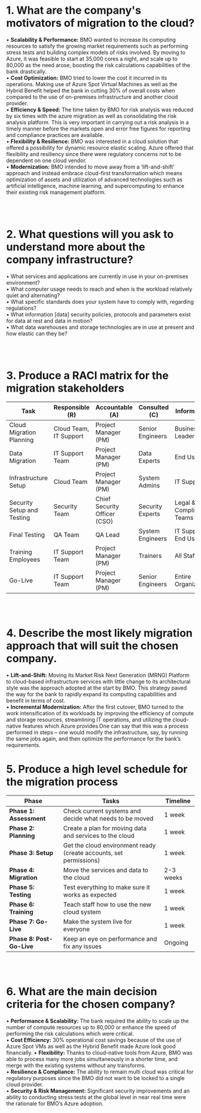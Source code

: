 # 1.	What are the company's motivators of migration to the cloud?<br>
•	**Scalability & Performance:** BMO wanted to increase its computing resources to satisfy the growing market requirements such as performing stress tests and building complex models of risks involved. By moving to Azure, it was feasible to start at 35,000 cores a night, and scale up to 80,000 as the need arose, boosting the risk calculations capabilities of the bank drastically.<br>
•	**Cost Optimization:** BMO tried to lower the cost it incurred in its operations. Making use of Azure Spot Virtual Machines as well as the Hybrid Benefit helped the bank in cutting 30% of overall costs when compared to the use of on-premises infrastructure and another cloud provider.<br>
•	**Efficiency & Speed:** The time taken by BMO for risk analysis was reduced by six times with the azure migration as well as consolidating the risk analysis platform. This is very important in carrying out a risk analysis in a timely manner before the markets open and error free figures for reporting and compliance practices are available.<br>
•	**Flexibility & Resilience:** BMO was interested in a cloud solution that offered a possibility for dynamic resource elastic scaling. Azure offered that flexibility and resiliency since there were regulatory concerns not to be dependent on one cloud vendor.<br>
•	**Modernization:** BMO intended to move away from a ‘lift-and-shift’ approach and instead embrace cloud-first transformation which means optimization of assets and utilization of advanced technologies such as artificial intelligence, machine learning, and supercomputing to enhance their existing risk management platform.<br>

<br>
<br>

# 2.	What questions will you ask to understand more about the company infrastructure?<br>
•	What services and applications are currently in use in your on-premises environment?<br>
•	What computer usage needs to reach and when is the workload relatively quiet and alternating?<br>
•	What specific standards does your system have to comply with, regarding regulations?<br>
•	What information [data] security policies, protocols and parameters exist for data at rest and data in motion?<br>
•	What data warehouses and storage technologies are in use at present and how elastic can they be?<br>


<br>
<br>

# 3. Produce a RACI matrix for the migration stakeholders<br>

| **Task**                            | **Responsible (R)**    | **Accountable (A)**         | **Consulted (C)**      | **Informed (I)**       |
|--------------------------------------|------------------------|-----------------------------|------------------------|------------------------|
| Cloud Migration Planning             | Cloud Team, IT Support  | Project Manager (PM)         | Senior Engineers        | Business Leaders        |
| Data Migration                       | IT Support Team         | Project Manager (PM)         | Data Experts            | End Users               |
| Infrastructure Setup                 | Cloud Team              | Project Manager (PM)         | System Admins           | IT Support              |
| Security Setup and Testing           | Security Team           | Chief Security Officer (CSO) | Security Experts        | Legal & Compliance Teams|
| Final Testing                        | QA Team                 | QA Lead                      | System Engineers        | IT Support, End Users   |
| Training Employees                   | IT Support Team         | Project Manager (PM)         | Trainers                | All Staff               |
| Go-Live                              | IT Support Team         | Project Manager (PM)         | Senior Engineers        | Entire Organization     |

<br>
<br>


# 4.	Describe the most likely migration approach that will suit the chosen company.<br>
•	**Lift-and-Shift:** Moving its Market Risk Next Generation (MRNG) Platform to cloud-based infrastructure services with little change to its architectural style was the approach adopted at the start by BMO. This strategy paved the way for the bank to rapidly expand its computing capabilities and benefit in terms of cost.<br>
•	**Incremental Modernization:** After the first cutover, BMO turned to the work intensification of its workloads by improving the efficiency of compute and storage resources, streamlining IT operations, and utilizing the cloud-native features which Azure provides.One can say that this was a process performed in steps – one would modify the infrastructure, say, by running the same jobs again, and then optimize the performance for the bank’s requirements.<br>



# 5. Produce a high level schedule for the migration process<br>

| **Phase**             | **Tasks**                                                        | **Timeline**               |
|-----------------------|------------------------------------------------------------------|----------------------------|
| **Phase 1: Assessment**| Check current systems and decide what needs to be moved          | 1 week                     |
| **Phase 2: Planning**  | Create a plan for moving data and services to the cloud          | 1 week                     |
| **Phase 3: Setup**     | Get the cloud environment ready (create accounts, set permissions) | 1 week                   |
| **Phase 4: Migration** | Move the services and data to the cloud                          | 2-3 weeks                  |
| **Phase 5: Testing**   | Test everything to make sure it works as expected                | 1 week                     |
| **Phase 6: Training**  | Teach staff how to use the new cloud system                      | 1 week                     |
| **Phase 7: Go-Live**   | Make the system live for everyone                                | 1 week                     |
| **Phase 8: Post-Go-Live** | Keep an eye on performance and fix any issues                 | Ongoing                    |


<br>
<br>

# 6.	What are the main decision criteria for the chosen company?
• **Performance & Scalability:** The bank required the ability to scale up the number of compute resources up to 80,000 or enhance the speed of performing the risk calculations which were critical.<br>
• **Cost Efficiency:** 30% operational cost savings because of the use of Azure Spot VMs as well as the Hybrid Benefit made Azure look good financially.
• **Flexibility:** Thanks to cloud-native tools from Azure, BMO was able to process many more jobs simultaneously in a shorter time, and merge with the existing systems without any transforms.<br>
• **Resilience & Compliance:** The ability to remain multi cloud was critical for regulatory purposes since the BMO did not want to be locked to a single cloud provider.<br>
• **Security & Risk Management:** Significant security improvements and an ability to conducting stress tests at the global level in near real time were the rationale for BMO’s Azure adoption.<br>

